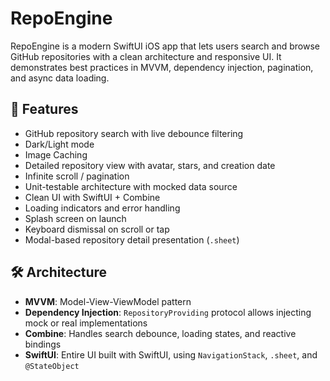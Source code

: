 # RepoEngine

RepoEngine is a modern SwiftUI iOS app that lets users search and browse GitHub repositories with a clean architecture and responsive UI. It demonstrates best practices in MVVM, dependency injection, pagination, and async data loading.

## 🚀 Features

- GitHub repository search with live debounce filtering
- Dark/Light mode
- Image Caching
- Detailed repository view with avatar, stars, and creation date
- Infinite scroll / pagination
- Unit-testable architecture with mocked data source
- Clean UI with SwiftUI + Combine
- Loading indicators and error handling
- Splash screen on launch
- Keyboard dismissal on scroll or tap
- Modal-based repository detail presentation (`.sheet`)

## 🛠 Architecture

- **MVVM**: Model-View-ViewModel pattern
- **Dependency Injection**: `RepositoryProviding` protocol allows injecting mock or real implementations
- **Combine**: Handles search debounce, loading states, and reactive bindings
- **SwiftUI**: Entire UI built with SwiftUI, using `NavigationStack`, `.sheet`, and `@StateObject`
